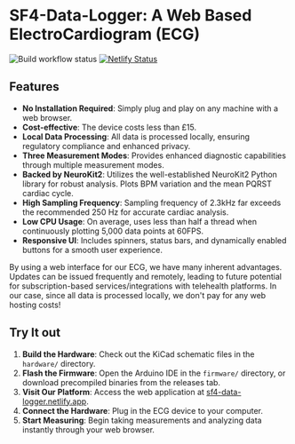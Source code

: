 # SF4-Data-Logger: A Web Based ElectroCardiogram (ECG)

![Build workflow status](https://github.com/k12ish/SF4-Data-Logger/actions/workflows/firmware.yml/badge.svg)
[![Netlify Status](https://api.netlify.com/api/v1/badges/4b0e29d3-de64-4ff9-9a18-12599fd163bb/deploy-status)](https://app.netlify.com/sites/sf4-data-logger/deploys)

## Features

- **No Installation Required**: Simply plug and play on any machine with a web browser.
- **Cost-effective**: The device costs less than £15.
- **Local Data Processing**: All data is processed locally, ensuring regulatory compliance and enhanced privacy.
- **Three Measurement Modes**: Provides enhanced diagnostic capabilities through multiple measurement modes.
- **Backed by NeuroKit2**: Utilizes the well-established NeuroKit2 Python library for robust analysis. Plots BPM variation and the mean PQRST cardiac cycle.
- **High Sampling Frequency**: Sampling frequency of 2.3kHz far exceeds the recommended 250 Hz for accurate cardiac analysis.
- **Low CPU Usage**: On average, uses less than half a thread when continuously plotting 5,000 data points at 60FPS.
- **Responsive UI**: Includes spinners, status bars, and dynamically enabled buttons for a smooth user experience.

By using a web interface for our ECG, we have many inherent advantages.
Updates can be issued frequently and remotely, leading to future potential for subscription-based services/integrations with telehealth platforms.
In our case, since all data is processed locally, we don't pay for any web hosting costs!

## Try It out

1. **Build the Hardware**: Check out the KiCad schematic files in the `hardware/` directory.
2. **Flash the Firmware**: Open the Arduino IDE in the `firmware/` directory, or download precompiled binaries from the releases tab.
3. **Visit Our Platform**: Access the web application at [sf4-data-logger.netlify.app](https://sf4-data-logger.netlify.app/).
4. **Connect the Hardware**: Plug in the ECG device to your computer.
5. **Start Measuring**: Begin taking measurements and analyzing data instantly through your web browser.

